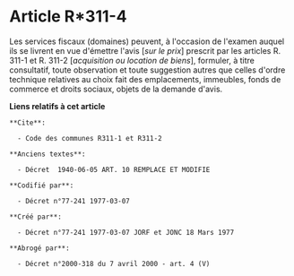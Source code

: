 # Article R*311-4

Les services fiscaux (domaines) peuvent, à l'occasion de l'examen auquel ils se livrent en vue d'émettre l'avis [*sur le
prix*] prescrit par les articles R. 311-1 et R. 311-2 [*acquisition ou location de biens*], formuler, à titre consultatif,
toute observation et toute suggestion autres que celles d'ordre technique relatives au choix fait des emplacements,
immeubles, fonds de commerce et droits sociaux, objets de la demande d'avis.

**Liens relatifs à cet article**

	**Cite**:

	  - Code des communes R311-1 et R311-2

	**Anciens textes**:

	  - Décret  1940-06-05 ART. 10 REMPLACE ET MODIFIE

	**Codifié par**:

	  - Décret n°77-241 1977-03-07

	**Créé par**:

	  - Décret n°77-241 1977-03-07 JORF et JONC 18 Mars 1977

	**Abrogé par**:

	  - Décret n°2000-318 du 7 avril 2000 - art. 4 (V)
